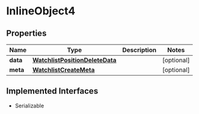 

# InlineObject4


## Properties

Name | Type | Description | Notes
------------ | ------------- | ------------- | -------------
**data** | [**WatchlistPositionDeleteData**](WatchlistPositionDeleteData.md) |  |  [optional]
**meta** | [**WatchlistCreateMeta**](WatchlistCreateMeta.md) |  |  [optional]


## Implemented Interfaces

* Serializable



